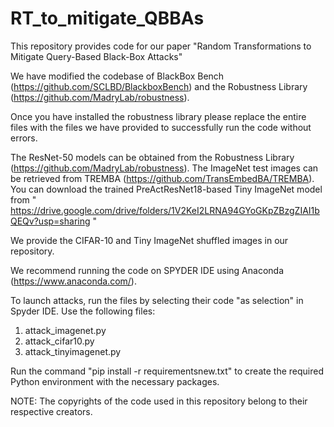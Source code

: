 # RT_to_mitigate_QBBAs
This repository provides code for our paper "Random Transformations to Mitigate Query-Based Black-Box Attacks"

We have modified the codebase of BlackBox Bench (https://github.com/SCLBD/BlackboxBench) and the Robustness Library (https://github.com/MadryLab/robustness).

Once you have installed the robustness library please replace the entire files with the files we have provided to successfully run the code without errors. 

The ResNet-50 models can be obtained from the Robustness Library (https://github.com/MadryLab/robustness). The ImageNet test images can be retrieved from TREMBA (https://github.com/TransEmbedBA/TREMBA). You can download the trained PreActResNet18-based Tiny ImageNet model from " https://drive.google.com/drive/folders/1V2KeI2LRNA94GYoGKpZBzgZIAI1bQEQv?usp=sharing "

We provide the CIFAR-10 and Tiny ImageNet shuffled images in our repository. 

We recommend running the code on SPYDER IDE using Anaconda (https://www.anaconda.com/). 

To launch attacks, run the files by selecting their code "as selection" in Spyder IDE. Use the following files:

1. attack_imagenet.py
2. attack_cifar10.py
3. attack_tinyimagenet.py

Run the command "pip install -r requirementsnew.txt" to create the required Python environment with the necessary packages. 

NOTE: The copyrights of the code used in this repository belong to their respective creators.
